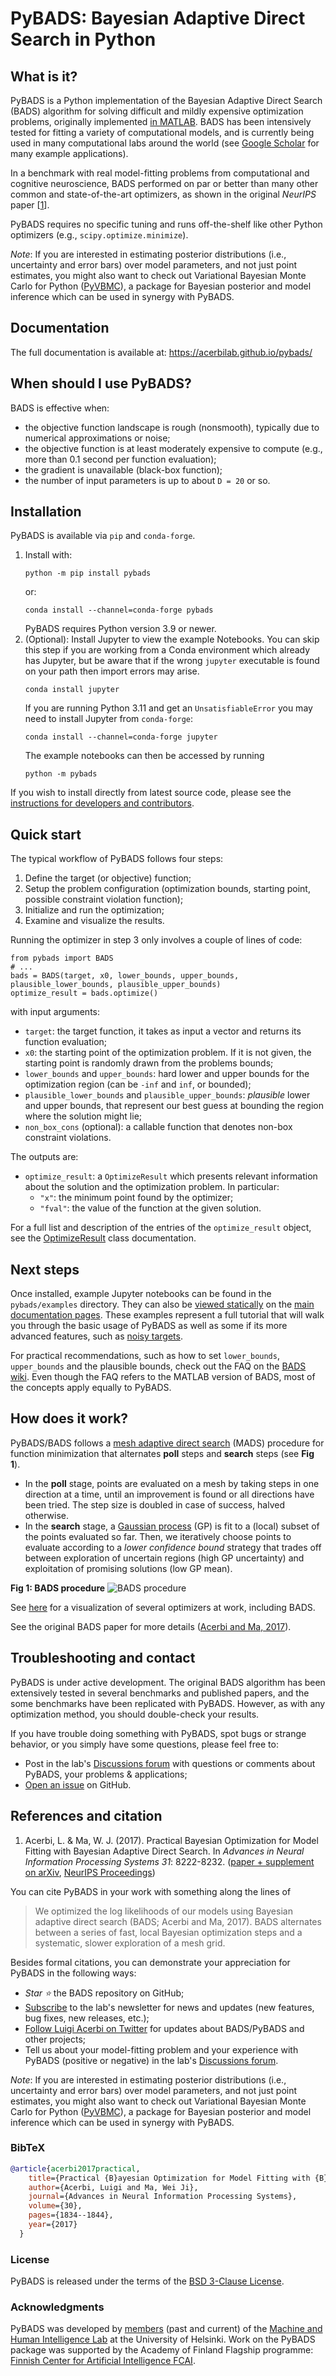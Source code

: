 
# PyBADS: Bayesian Adaptive Direct Search in Python

## What is it?

PyBADS is a Python implementation of the Bayesian Adaptive Direct Search (BADS) algorithm for solving difficult and mildly expensive optimization problems, originally implemented [in MATLAB](https://github.com/lacerbi/bads). BADS has been intensively tested for fitting a variety of computational models, and is currently being used in many computational labs around the world (see [Google Scholar](https://scholar.google.co.uk/scholar?cites=7209174494000095753&as_sdt=2005&sciodt=0,5&hl=en) for many example applications).

In a benchmark with real model-fitting problems from computational and cognitive neuroscience, BADS performed on par or better than many other common and state-of-the-art optimizers, as shown in the original *NeurIPS* paper [[1](#references-and-citation)].

PyBADS requires no specific tuning and runs off-the-shelf like other Python optimizers (e.g., `scipy.optimize.minimize`).

*Note*: If you are interested in estimating posterior distributions (i.e., uncertainty and error bars) over model parameters, and not just point estimates, you might also want to check out Variational Bayesian Monte Carlo for Python ([PyVBMC](https://github.com/acerbilab/pyvbmc)), a package for Bayesian posterior and model inference which can be used in synergy with PyBADS.

## Documentation

The full documentation is available at: https://acerbilab.github.io/pybads/

## When should I use PyBADS?

BADS is effective when:

- the objective function landscape is rough (nonsmooth), typically due to numerical approximations or noise;
- the objective function is at least moderately expensive to compute (e.g., more than 0.1 second per function evaluation);
- the gradient is unavailable (black-box function);
- the number of input parameters is up to about `D = 20` or so.

## Installation

PyBADS is available via `pip` and `conda-forge`.

1. Install with:
    ```console
    python -m pip install pybads
    ```
    or:
    ```console
    conda install --channel=conda-forge pybads
    ```
    PyBADS requires Python version 3.9 or newer.
2. (Optional): Install Jupyter to view the example Notebooks. You can skip this step if you are working from a Conda environment which already has Jupyter, but be aware that if the wrong `jupyter` executable is found on your path then import errors may arise.
   ```console
   conda install jupyter
   ```
   If you are running Python 3.11 and get an `UnsatisfiableError` you may need to install Jupyter from `conda-forge`:
   ```console
   conda install --channel=conda-forge jupyter
   ```
   The example notebooks can then be accessed by running
   ```console
   python -m pybads
   ```

If you wish to install directly from latest source code, please see the [instructions for developers and contributors](/docs/development.html#installation-instructions-for-developers).

## Quick start

The typical workflow of PyBADS follows four steps:

1. Define the target (or objective) function;
2. Setup the problem configuration (optimization bounds, starting point, possible constraint violation function);
3. Initialize and run the optimization;
4. Examine and visualize the results.
   
Running the optimizer in step 3 only involves a couple of lines of code:

```
from pybads import BADS
# ...
bads = BADS(target, x0, lower_bounds, upper_bounds, plausible_lower_bounds, plausible_upper_bounds)
optimize_result = bads.optimize()
```

with input arguments:

- ``target``: the target function, it takes as input a vector and returns its function evaluation;
- ``x0``: the starting point of the optimization problem. If it is not given, the starting point is randomly drawn from the problems bounds;
- ``lower_bounds`` and ``upper_bounds``: hard lower and upper bounds for the optimization region (can be ``-inf`` and ``inf``, or bounded);
- ``plausible_lower_bounds`` and ``plausible_upper_bounds``: *plausible* lower and upper bounds, that represent our best guess at bounding the region where the solution might lie;
- ``non_box_cons`` (optional): a callable function that denotes non-box constraint violations.

The outputs are:

- ``optimize_result``: a ``OptimizeResult`` which presents relevant information about the solution and the optimization problem. In particular:
  - ``"x"``: the minimum point found by the optimizer;
  - ``"fval"``: the value of the function at the given solution.

For a full list and description of the entries of the ``optimize_result`` object, see the [OptimizeResult](https://acerbilab.github.io/pybads/api/classes/optimize_result.html) class documentation.

## Next steps

Once installed, example Jupyter notebooks can be found in the `pybads/examples` directory. They can also be [viewed statically](https://acerbilab.github.io/pybads/index.html#examples) on the [main documentation pages](https://acerbilab.github.io/pybads/index.html). These examples represent a full tutorial that will walk you through the basic usage of PyBADS as well as some if its more advanced features, such as [noisy targets](examples/pybads_example_3_noisy_objective.ipynb).

For practical recommendations, such as how to set `lower_bounds`, `upper_bounds` and the plausible bounds, check out the FAQ on the [BADS wiki](https://github.com/acerbilab/bads/wiki). Even though the FAQ refers to the MATLAB version of BADS, most of the concepts apply equally to PyBADS.

## How does it work?

PyBADS/BADS follows a [mesh adaptive direct search](http://epubs.siam.org/doi/abs/10.1137/040603371) (MADS) procedure for function minimization that alternates **poll** steps and **search** steps (see **Fig 1**). 

- In the **poll** stage, points are evaluated on a mesh by taking steps in one direction at a time, until an improvement is found or all directions have been tried. The step size is doubled in case of success, halved otherwise. 
- In the **search** stage, a [Gaussian process](https://distill.pub/2019/visual-exploration-gaussian-processes/) (GP) is fit to a (local) subset of the points evaluated so far. Then, we iteratively choose points to evaluate according to a *lower confidence bound* strategy that trades off between exploration of uncertain regions (high GP uncertainty) and exploitation of promising solutions (low GP mean).

**Fig 1: BADS procedure** ![BADS procedure](https://raw.githubusercontent.com/acerbilab/bads/master/docs/bads-cartoon.png)

See [here](https://github.com/lacerbi/optimviz) for a visualization of several optimizers at work, including BADS.

See the original BADS paper for more details ([Acerbi and Ma, 2017](#references-and-citation)).

## Troubleshooting and contact

PyBADS is under active development. The original BADS algorithm has been extensively tested in several benchmarks and published papers, and the some benchmarks have been replicated with PyBADS. However, as with any optimization method, you should double-check your results.

If you have trouble doing something with PyBADS, spot bugs or strange behavior, or you simply have some questions, please feel free to:
- Post in the lab's [Discussions forum](https://github.com/orgs/acerbilab/discussions) with questions or comments about PyBADS, your problems & applications;
- [Open an issue](https://github.com/acerbilab/pybads/issues/new) on GitHub.

## References and citation

1. Acerbi, L. & Ma, W. J. (2017). Practical Bayesian Optimization for Model Fitting with Bayesian Adaptive Direct Search. In *Advances in Neural Information Processing Systems 31*: 8222-8232. ([paper + supplement on arXiv](https://arxiv.org/abs/1705.04405), [NeurIPS Proceedings](https://papers.nips.cc/paper/2017/hash/df0aab058ce179e4f7ab135ed4e641a9-Abstract.html))

You can cite PyBADS in your work with something along the lines of

> We optimized the log likelihoods of our models using Bayesian adaptive direct search (BADS; Acerbi and Ma, 2017). BADS alternates between a series of fast, local Bayesian optimization steps and a systematic, slower exploration of a mesh grid.

Besides formal citations, you can demonstrate your appreciation for PyBADS in the following ways:

- *Star :star:* the BADS repository on GitHub;
- [Subscribe](http://eepurl.com/idcvc9) to the lab's newsletter for news and updates (new features, bug fixes, new releases, etc.);
- [Follow Luigi Acerbi on Twitter](https://twitter.com/AcerbiLuigi) for updates about BADS/PyBADS and other projects;
- Tell us about your model-fitting problem and your experience with PyBADS (positive or negative) in the lab's [Discussions forum](https://github.com/orgs/acerbilab/discussions).

*Note*: If you are interested in estimating posterior distributions (i.e., uncertainty and error bars) over model parameters, and not just point estimates, you might also want to check out Variational Bayesian Monte Carlo for Python ([PyVBMC](https://github.com/acerbilab/pyvbmc)), a package for Bayesian posterior and model inference which can be used in synergy with PyBADS.

### BibTeX

```BibTeX
@article{acerbi2017practical,
    title={Practical {B}ayesian Optimization for Model Fitting with {B}ayesian Adaptive Direct Search},
    author={Acerbi, Luigi and Ma, Wei Ji},
    journal={Advances in Neural Information Processing Systems},
    volume={30},
    pages={1834--1844},
    year={2017}
  }
```

### License

PyBADS is released under the terms of the [BSD 3-Clause License](LICENSE).

### Acknowledgments

PyBADS was developed by [members](https://www.helsinki.fi/en/researchgroups/machine-and-human-intelligence/people) (past and current) of the [Machine and Human Intelligence Lab](https://www.helsinki.fi/en/researchgroups/machine-and-human-intelligence/) at the University of Helsinki. Work on the PyBADS package was supported by the Academy of Finland Flagship programme: [Finnish Center for Artificial Intelligence FCAI](https://fcai.fi/).

